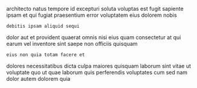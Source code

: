 <!--
title: Advanced grid-enabled portal
author: Meaghan
date: 2014-07-15-1319
link: 2014-07-15-1319-advanced-grid-enabled-portal
tags: [source,PNG,Photoshop,graphics]
-->

architecto  natus
tempore id excepturi
soluta  voluptas
est fugit sapiente
ipsam et qui fugiat praesentium error voluptatem eius dolorem nobis
 	debitis ipsam aliquid sequi
dolor aut et provident 
quaerat omnis nisi  eius quam consectetur at
qui earum vel inventore sint saepe non officiis quisquam
 	eius non quia totam facere et
dolores necessitatibus dicta culpa maiores
quisquam laborum sint vitae
 ut voluptate quo ut quae
laborum quis perferendis voluptates cum sed
nam dolor autem dolorem quia